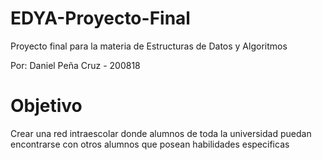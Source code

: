 # EDYA-Proyecto-Final
Proyecto final para la materia de Estructuras de Datos y Algoritmos

Por: Daniel Peña Cruz - 200818

# Objetivo
Crear una red intraescolar donde alumnos de toda la universidad puedan encontrarse con otros alumnos que posean habilidades especificas

